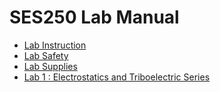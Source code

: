 # SES250 Lab Manual

- [Lab Instruction](instruction.md)
- [Lab Safety](safety.md)
- [Lab Supplies](supplies.md)
- [Lab 1 : Electrostatics and Triboelectric Series](lab1.md)
<!--
- [Lab 2 : Triboelectric Series](lab2.md)
- [Lab 3 : Digital Multimeter](lab3.md)
- [Lab 4 : DC Circuit](lab4.md)
- [Lab 5 : Capacitor and Resistor Circuit](lab5.md)
- [Bonus Lab : More Resistive Circuit](lab-bonus.md)
- [Lab 6 : Thévenin Circuit](lab6.md)
- [Lab 7 : Magnetic Force](lab7.md)
- [Lab 8 : Digital Storage Oscilloscope (DSO)](lab8.md)
- [Lab 9 : RC and RL Circuit](lab9.md)
- [Lab 10 : RLC Circuit](lab10.md)-->